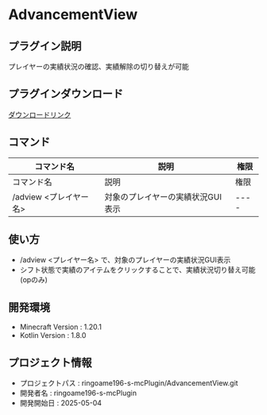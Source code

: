 # AdvancementView

## プラグイン説明
プレイヤーの実績状況の確認、実績解除の切り替えが可能

## プラグインダウンロード
[ダウンロードリンク](https://github.com/ringoame196-s-mcPlugin/AdvancementView/releases/latest)

## コマンド
| コマンド名   | 説明                 | 権限   |
| --- |--------------------|------|
| コマンド名 | 説明                 | 権限   |
| /adview <プレイヤー名> | 対象のプレイヤーの実績状況GUI表示 | ---- |

## 使い方
- /adview <プレイヤー名> で、対象のプレイヤーの実績状況GUI表示
- シフト状態で実績のアイテムをクリックすることで、実績状況切り替え可能(opのみ)

## 開発環境
- Minecraft Version : 1.20.1
- Kotlin Version : 1.8.0

## プロジェクト情報
- プロジェクトパス : ringoame196-s-mcPlugin/AdvancementView.git
- 開発者名 : ringoame196-s-mcPlugin
- 開発開始日 : 2025-05-04
